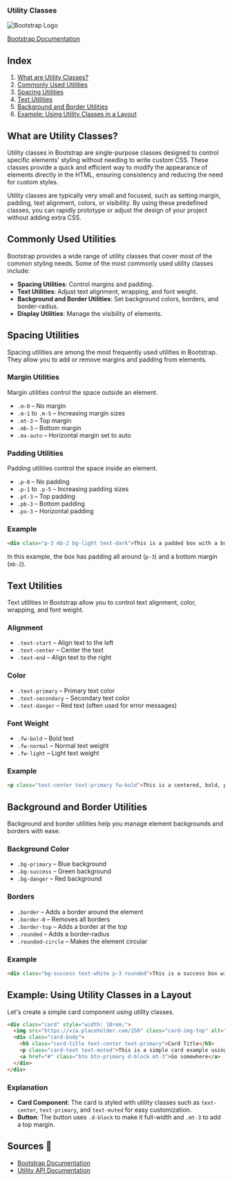 ### Utility Classes

![Bootstrap Logo](https://upload.wikimedia.org/wikipedia/commons/b/b2/Bootstrap_logo.svg)

[Bootstrap Documentation](https://getbootstrap.com/)

## Index
1. [What are Utility Classes?](#what-are-utility-classes)
2. [Commonly Used Utilities](#commonly-used-utilities)
3. [Spacing Utilities](#spacing-utilities)
4. [Text Utilities](#text-utilities)
5. [Background and Border Utilities](#background-and-border-utilities)
6. [Example: Using Utility Classes in a Layout](#example-using-utility-classes-in-a-layout)

## What are Utility Classes?

Utility classes in Bootstrap are single-purpose classes designed to control specific elements' styling without needing to write custom CSS. These classes provide a quick and efficient way to modify the appearance of elements directly in the HTML, ensuring consistency and reducing the need for custom styles.

Utility classes are typically very small and focused, such as setting margin, padding, text alignment, colors, or visibility. By using these predefined classes, you can rapidly prototype or adjust the design of your project without adding extra CSS.

## Commonly Used Utilities

Bootstrap provides a wide range of utility classes that cover most of the common styling needs. Some of the most commonly used utility classes include:

- **Spacing Utilities**: Control margins and padding.
- **Text Utilities**: Adjust text alignment, wrapping, and font weight.
- **Background and Border Utilities**: Set background colors, borders, and border-radius.
- **Display Utilities**: Manage the visibility of elements.

## Spacing Utilities

Spacing utilities are among the most frequently used utilities in Bootstrap. They allow you to add or remove margins and padding from elements.

### Margin Utilities

Margin utilities control the space outside an element.

- `.m-0` – No margin
- `.m-1` to `.m-5` – Increasing margin sizes
- `.mt-3` – Top margin
- `.mb-3` – Bottom margin
- `.mx-auto` – Horizontal margin set to auto

### Padding Utilities

Padding utilities control the space inside an element.

- `.p-0` – No padding
- `.p-1` to `.p-5` – Increasing padding sizes
- `.pt-3` – Top padding
- `.pb-3` – Bottom padding
- `.px-3` – Horizontal padding

### Example

```html
<div class="p-3 mb-2 bg-light text-dark">This is a padded box with a bottom margin.</div>
```

In this example, the box has padding all around (`p-3`) and a bottom margin (`mb-2`).

## Text Utilities

Text utilities in Bootstrap allow you to control text alignment, color, wrapping, and font weight.

### Alignment

- `.text-start` – Align text to the left
- `.text-center` – Center the text
- `.text-end` – Align text to the right

### Color

- `.text-primary` – Primary text color
- `.text-secondary` – Secondary text color
- `.text-danger` – Red text (often used for error messages)

### Font Weight

- `.fw-bold` – Bold text
- `.fw-normal` – Normal text weight
- `.fw-light` – Light text weight

### Example

```html
<p class="text-center text-primary fw-bold">This is a centered, bold, primary-colored paragraph.</p>
```

## Background and Border Utilities

Background and border utilities help you manage element backgrounds and borders with ease.

### Background Color

- `.bg-primary` – Blue background
- `.bg-success` – Green background
- `.bg-danger` – Red background

### Borders

- `.border` – Adds a border around the element
- `.border-0` – Removes all borders
- `.border-top` – Adds a border at the top
- `.rounded` – Adds a border-radius
- `.rounded-circle` – Makes the element circular

### Example

```html
<div class="bg-success text-white p-3 rounded">This is a success box with rounded corners.</div>
```

## Example: Using Utility Classes in a Layout

Let's create a simple card component using utility classes.

```html
<div class="card" style="width: 18rem;">
  <img src="https://via.placeholder.com/150" class="card-img-top" alt="Placeholder Image">
  <div class="card-body">
    <h5 class="card-title text-center text-primary">Card Title</h5>
    <p class="card-text text-muted">This is a simple card example using Bootstrap utility classes for styling.</p>
    <a href="#" class="btn btn-primary d-block mt-3">Go somewhere</a>
  </div>
</div>
```

### Explanation

- **Card Component**: The card is styled with utility classes such as `text-center`, `text-primary`, and `text-muted` for easy customization.
- **Button**: The button uses `.d-block` to make it full-width and `.mt-3` to add a top margin.

## Sources 📖
- [Bootstrap Documentation](https://getbootstrap.com/)
- [Utility API Documentation](https://getbootstrap.com/docs/5.3/utilities/api/)